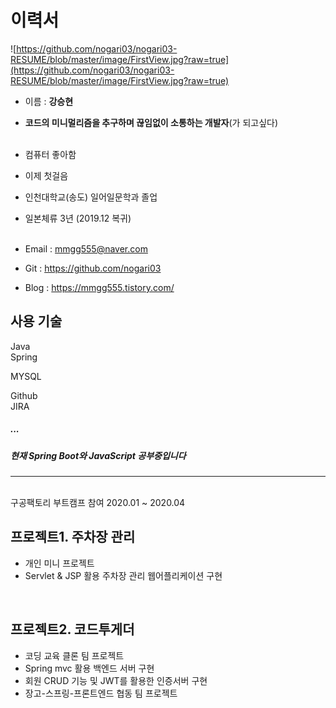 
# 이력서
![https://github.com/nogari03/nogari03-RESUME/blob/master/image/FirstView.jpg?raw=true](https://github.com/nogari03/nogari03-RESUME/blob/master/image/FirstView.jpg?raw=true)

- 이름 : **강승현**
- **코드의 미니멀리즘을 추구하며 끊임없이 소통하는 개발자**(가 되고싶다)
<br><br>
- 컴퓨터 좋아함
- 이제 첫걸음  

- 인천대학교(송도) 일어일문학과 졸업
- 일본체류 3년 (2019.12 복귀)
<br><br>
- Email : mmgg555@naver.com
- Git : https://github.com/nogari03
- Blog : https://mmgg555.tistory.com/

## 사용 기술

Java  
Spring  

MYSQL  

Github   
JIRA  

##### ...
##### 현재 Spring Boot와 JavaScript 공부중입니다

----
<br>
구공팩토리 부트캠프 참여 2020.01 ~ 2020.04

## 프로젝트1. 주차장 관리   
- 개인 미니 프로젝트
- Servlet & JSP 활용 주차장 관리 웹어플리케이션 구현
<br>

## 프로젝트2. 코드투게더    
- 코딩 교육 클론 팀 프로젝트   
- Spring mvc 활용 백엔드 서버 구현   
- 회원 CRUD 기능 및 JWT를 활용한 인증서버 구현   
- 장고-스프링-프론트엔드 협동 팀 프로젝트
